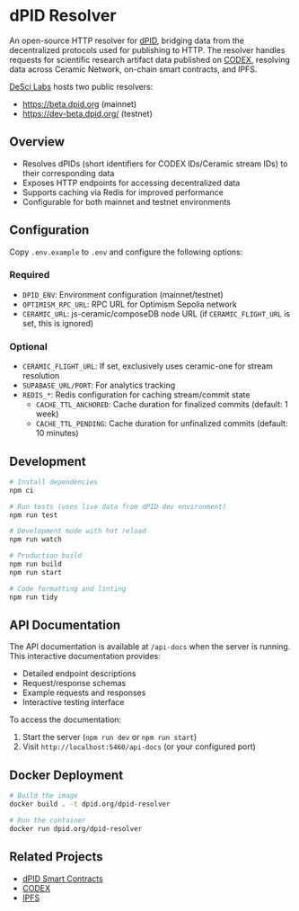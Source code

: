 # dPID Resolver

An open-source HTTP resolver for [dPID](https://dpid.org), bridging data from the decentralized protocols used for publishing to HTTP. The resolver handles requests for scientific research artifact data published on [CODEX](https://codex.desci.com), resolving data across Ceramic Network, on-chain smart contracts, and IPFS.

[DeSci Labs](https://desci.com) hosts two public resolvers:

-   https://beta.dpid.org (mainnet)
-   https://dev-beta.dpid.org/ (testnet)

## Overview

-   Resolves dPIDs (short identifiers for CODEX IDs/Ceramic stream IDs) to their corresponding data
-   Exposes HTTP endpoints for accessing decentralized data
-   Supports caching via Redis for improved performance
-   Configurable for both mainnet and testnet environments

## Configuration

Copy `.env.example` to `.env` and configure the following options:

### Required

-   `DPID_ENV`: Environment configuration (mainnet/testnet)
-   `OPTIMISM_RPC_URL`: RPC URL for Optimism Sepolia network
-   `CERAMIC_URL`: js-ceramic/composeDB node URL (if `CERAMIC_FLIGHT_URL` is set, this is ignored)

### Optional

-   `CERAMIC_FLIGHT_URL`: If set, exclusively uses ceramic-one for stream resolution
-   `SUPABASE_URL/PORT`: For analytics tracking
-   `REDIS_*`: Redis configuration for caching stream/commit state
    -   `CACHE_TTL_ANCHORED`: Cache duration for finalized commits (default: 1 week)
    -   `CACHE_TTL_PENDING`: Cache duration for unfinalized commits (default: 10 minutes)

## Development

```bash
# Install dependencies
npm ci

# Run tests (uses live data from dPID dev environment)
npm run test

# Development mode with hot reload
npm run watch

# Production build
npm run build
npm run start

# Code formatting and linting
npm run tidy
```

## API Documentation

The API documentation is available at `/api-docs` when the server is running. This interactive documentation provides:

-   Detailed endpoint descriptions
-   Request/response schemas
-   Example requests and responses
-   Interactive testing interface

To access the documentation:

1. Start the server (`npm run dev` or `npm run start`)
2. Visit `http://localhost:5460/api-docs` (or your configured port)

## Docker Deployment

```bash
# Build the image
docker build . -t dpid.org/dpid-resolver

# Run the container
docker run dpid.org/dpid-resolver
```

## Related Projects

-   [dPID Smart Contracts](https://github.com/desci-labs/nodes/tree/develop/desci-contracts)
-   [CODEX](https://codex.desci.com)
-   [IPFS](https://ipfs.tech/)
